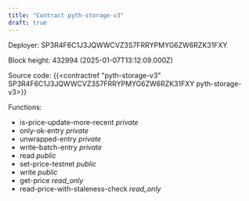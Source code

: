 ```yaml
---
title: "Contract pyth-storage-v3"
draft: true
---
```

Deployer: SP3R4F6C1J3JQWWCVZ3S7FRRYPMYG6ZW6RZK31FXY


 



Block height: 432994 (2025-01-07T13:12:09.000Z)

Source code: {{<contractref "pyth-storage-v3" SP3R4F6C1J3JQWWCVZ3S7FRRYPMYG6ZW6RZK31FXY pyth-storage-v3>}}

Functions:

* is-price-update-more-recent _private_
* only-ok-entry _private_
* unwrapped-entry _private_
* write-batch-entry _private_
* read _public_
* set-price-testnet _public_
* write _public_
* get-price _read_only_
* read-price-with-staleness-check _read_only_
